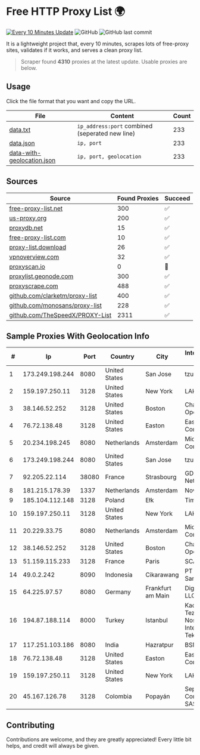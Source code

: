 
# Free HTTP Proxy List 🌍

[![Every 10 Minutes Update](https://github.com/mertguvencli/http-proxy-list/actions/workflows/main.yml/badge.svg?branch=main)](https://github.com/mertguvencli/http-proxy-list/actions/workflows/main.yml)
![GitHub](https://img.shields.io/github/license/mertguvencli/http-proxy-list)
![GitHub last commit](https://img.shields.io/github/last-commit/mertguvencli/http-proxy-list)

It is a lightweight project that, every 10 minutes, scrapes lots of free-proxy sites, validates if it works, and serves a clean proxy list.


> Scraper found **4310** proxies at the latest update. Usable proxies are below.

## Usage

Click the file format that you want and copy the URL.


|File|Content|Count|
|----|-------|-----|
|[data.txt](https://raw.githubusercontent.com/mertguvencli/http-proxy-list/main/proxy-list/data.txt)|`ip_address:port` combined (seperated new line)|233|
|[data.json](https://raw.githubusercontent.com/mertguvencli/http-proxy-list/main/proxy-list/data.json)|`ip, port`|233|
|[data-with-geolocation.json](https://raw.githubusercontent.com/mertguvencli/http-proxy-list/main/proxy-list/data-with-geolocation.json)|`ip, port, geolocation`|233|

## Sources

|Source|Found Proxies|Succeed|
|------|-------------|-------|
|[free-proxy-list.net](https://free-proxy-list.net)|300|✅|
|[us-proxy.org](https://www.us-proxy.org)|200|✅|
|[proxydb.net](http://proxydb.net)|15|✅|
|[free-proxy-list.com](https://free-proxy-list.com/?page=&port=&type%5B%5D=http&type%5B%5D=https&up_time=0&search=Search)|10|✅|
|[proxy-list.download](https://www.proxy-list.download/HTTP)|26|✅|
|[vpnoverview.com](https://vpnoverview.com/privacy/anonymous-browsing/free-proxy-servers)|32|✅|
|[proxyscan.io](https://www.proxyscan.io)|0|🚫|
|[proxylist.geonode.com](https://proxylist.geonode.com/api/proxy-list?limit=300&page=1&sort_by=lastChecked&sort_type=desc&protocols=http,https)|300|✅|
|[proxyscrape.com](https://api.proxyscrape.com/v2/?request=displayproxies&protocol=http&timeout=10000&country=all&ssl=all&anonymity=all)|488|✅|
|[github.com/clarketm/proxy-list](https://raw.githubusercontent.com/clarketm/proxy-list/master/proxy-list-raw.txt)|400|✅|
|[github.com/monosans/proxy-list](https://raw.githubusercontent.com/monosans/proxy-list/main/proxies/http.txt)|228|✅|
|[github.com/TheSpeedX/PROXY-List](https://raw.githubusercontent.com/TheSpeedX/PROXY-List/master/http.txt)|2311|✅|


## Sample Proxies With Geolocation Info

|#|Ip|Port|Country|City|Internet Service Provider|
|-|--|----|-------|----|-------------------------|
|1|173.249.198.244|8080|United States|San Jose|tzulo, inc.|
|2|159.197.250.11|3128|United States|New York|LAKSH|
|3|38.146.52.252|3128|United States|Boston|Charles River Operation|
|4|76.72.138.48|3128|United States|Easton|Easton Utilities Commission|
|5|20.234.198.245|8080|Netherlands|Amsterdam|Microsoft Corporation|
|6|173.249.198.244|8080|United States|San Jose|tzulo, inc.|
|7|92.205.22.114|38080|France|Strasbourg|GD MASS Network|
|8|181.215.178.39|1337|Netherlands|Amsterdam|NovoServe B.V.|
|9|185.104.112.148|3128|Poland|Ełk|Timeweb-Artnet|
|10|159.197.250.11|3128|United States|New York|LAKSH|
|11|20.229.33.75|8080|Netherlands|Amsterdam|Microsoft Corporation|
|12|38.146.52.252|3128|United States|Boston|Charles River Operation|
|13|51.159.115.233|3128|France|Paris|SCALEWAY|
|14|49.0.2.242|8090|Indonesia|Cikarawang|PT Usaha Adi Sanggoro|
|15|64.225.97.57|8080|Germany|Frankfurt am Main|DigitalOcean, LLC|
|16|194.87.188.114|8000|Turkey|Istanbul|Kadir Huseyin Tezcan Nosspeed Internet Teknolojileri|
|17|117.251.103.186|8080|India|Hazratpur|BSNL Internet|
|18|76.72.138.48|3128|United States|Easton|Easton Utilities Commission|
|19|159.197.250.11|3128|United States|New York|LAKSH|
|20|45.167.126.78|3128|Colombia|Popayán|Sepcom Comunicaciones SAS|



## Contributing

Contributions are welcome, and they are greatly appreciated! Every
little bit helps, and credit will always be given.

